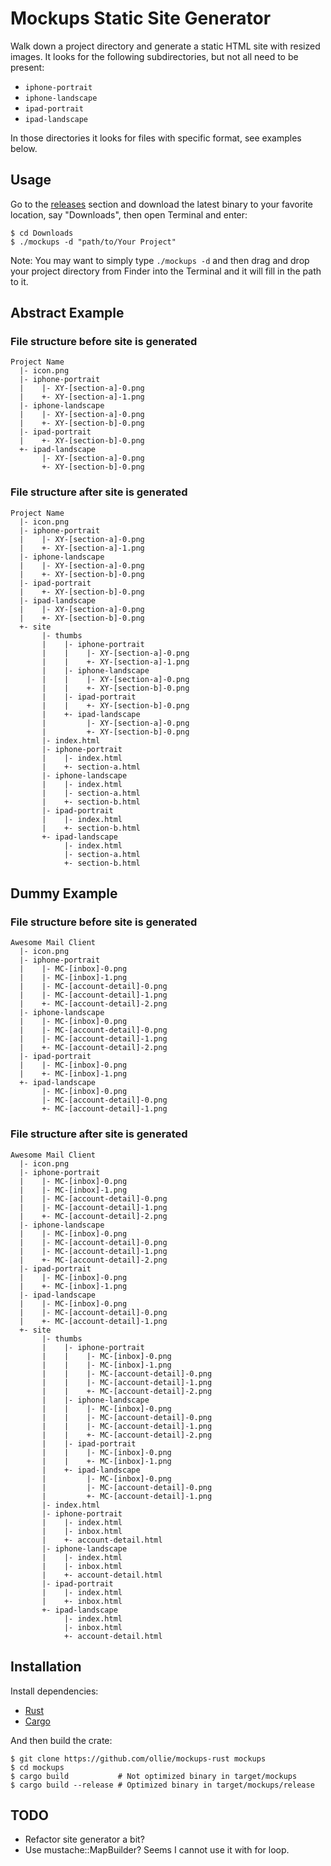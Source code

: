 # Mockups Static Site Generator

Walk down a project directory and generate a static HTML site with
resized images. It looks for the following subdirectories, but not all
need to be present:

* `iphone-portrait`
* `iphone-landscape`
* `ipad-portrait`
* `ipad-landscape`

In those directories it looks for files with specific format, see examples
below.

## Usage

Go to the [releases][releases] section and download the latest binary to your
favorite location, say "Downloads", then open Terminal and enter:

    $ cd Downloads
    $ ./mockups -d "path/to/Your Project"

Note: You may want to simply type `./mockups -d` and then drag and drop
your project directory from Finder into the Terminal and it will fill in
the path to it.

## Abstract Example

### File structure before site is generated

    Project Name
      |- icon.png
      |- iphone-portrait
      |    |- XY-[section-a]-0.png
      |    +- XY-[section-a]-1.png
      |- iphone-landscape
      |    |- XY-[section-a]-0.png
      |    +- XY-[section-b]-0.png
      |- ipad-portrait
      |    +- XY-[section-b]-0.png
      +- ipad-landscape
           |- XY-[section-a]-0.png
           +- XY-[section-b]-0.png

### File structure after site is generated

    Project Name
      |- icon.png
      |- iphone-portrait
      |    |- XY-[section-a]-0.png
      |    +- XY-[section-a]-1.png
      |- iphone-landscape
      |    |- XY-[section-a]-0.png
      |    +- XY-[section-b]-0.png
      |- ipad-portrait
      |    +- XY-[section-b]-0.png
      |- ipad-landscape
      |    |- XY-[section-a]-0.png
      |    +- XY-[section-b]-0.png
      +- site
           |- thumbs
           |    |- iphone-portrait
           |    |    |- XY-[section-a]-0.png
           |    |    +- XY-[section-a]-1.png
           |    |- iphone-landscape
           |    |    |- XY-[section-a]-0.png
           |    |    +- XY-[section-b]-0.png
           |    |- ipad-portrait
           |    |    +- XY-[section-b]-0.png
           |    +- ipad-landscape
           |         |- XY-[section-a]-0.png
           |         +- XY-[section-b]-0.png
           |- index.html
           |- iphone-portrait
           |    |- index.html
           |    +- section-a.html
           |- iphone-landscape
           |    |- index.html
           |    |- section-a.html
           |    +- section-b.html
           |- ipad-portrait
           |    |- index.html
           |    +- section-b.html
           +- ipad-landscape
                |- index.html
                |- section-a.html
                +- section-b.html

## Dummy Example

### File structure before site is generated

    Awesome Mail Client
      |- icon.png
      |- iphone-portrait
      |    |- MC-[inbox]-0.png
      |    |- MC-[inbox]-1.png
      |    |- MC-[account-detail]-0.png
      |    |- MC-[account-detail]-1.png
      |    +- MC-[account-detail]-2.png
      |- iphone-landscape
      |    |- MC-[inbox]-0.png
      |    |- MC-[account-detail]-0.png
      |    |- MC-[account-detail]-1.png
      |    +- MC-[account-detail]-2.png
      |- ipad-portrait
      |    |- MC-[inbox]-0.png
      |    +- MC-[inbox]-1.png
      +- ipad-landscape
           |- MC-[inbox]-0.png
           |- MC-[account-detail]-0.png
           +- MC-[account-detail]-1.png

### File structure after site is generated

    Awesome Mail Client
      |- icon.png
      |- iphone-portrait
      |    |- MC-[inbox]-0.png
      |    |- MC-[inbox]-1.png
      |    |- MC-[account-detail]-0.png
      |    |- MC-[account-detail]-1.png
      |    +- MC-[account-detail]-2.png
      |- iphone-landscape
      |    |- MC-[inbox]-0.png
      |    |- MC-[account-detail]-0.png
      |    |- MC-[account-detail]-1.png
      |    +- MC-[account-detail]-2.png
      |- ipad-portrait
      |    |- MC-[inbox]-0.png
      |    +- MC-[inbox]-1.png
      |- ipad-landscape
      |    |- MC-[inbox]-0.png
      |    |- MC-[account-detail]-0.png
      |    +- MC-[account-detail]-1.png
      +- site
           |- thumbs
           |    |- iphone-portrait
           |    |    |- MC-[inbox]-0.png
           |    |    |- MC-[inbox]-1.png
           |    |    |- MC-[account-detail]-0.png
           |    |    |- MC-[account-detail]-1.png
           |    |    +- MC-[account-detail]-2.png
           |    |- iphone-landscape
           |    |    |- MC-[inbox]-0.png
           |    |    |- MC-[account-detail]-0.png
           |    |    |- MC-[account-detail]-1.png
           |    |    +- MC-[account-detail]-2.png
           |    |- ipad-portrait
           |    |    |- MC-[inbox]-0.png
           |    |    +- MC-[inbox]-1.png
           |    +- ipad-landscape
           |         |- MC-[inbox]-0.png
           |         |- MC-[account-detail]-0.png
           |         +- MC-[account-detail]-1.png
           |- index.html
           |- iphone-portrait
           |    |- index.html
           |    |- inbox.html
           |    +- account-detail.html
           |- iphone-landscape
           |    |- index.html
           |    |- inbox.html
           |    +- account-detail.html
           |- ipad-portrait
           |    |- index.html
           |    +- inbox.html
           +- ipad-landscape
                |- index.html
                |- inbox.html
                +- account-detail.html

## Installation

Install dependencies:

* [Rust][rust-url]
* [Cargo][cargo-url]

And then build the crate:

    $ git clone https://github.com/ollie/mockups-rust mockups
    $ cd mockups
    $ cargo build           # Not optimized binary in target/mockups
    $ cargo build --release # Optimized binary in target/mockups/release

## TODO

* Refactor site generator a bit?
* Use mustache::MapBuilder? Seems I cannot use it with for loop.

[releases]:  https://github.com/ollie/mockups-rust/releases
[rust-url]:  https://github.com/rust-lang/rust
[cargo-url]: https://github.com/rust-lang/cargo
